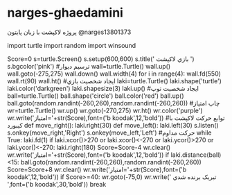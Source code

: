 # narges-ghaedamini
پروژه لاکپشت با زبان پایتون
@narges13801373

import turtle
import random
import winsound

Score=0
s=turtle.Screen()
s.setup(600,600)
s.title('  بازي لاکپشت ')
s.bgcolor('pink')
#ترسيم ديوار
wall=turtle.Turtle()
wall.up()
wall.goto(-275,275)
wall.down()
wall.width(4)
for i in range(4):
    wall.fd(550)
    wall.rt(90)
wall.ht()
#ايجاد شخصيت بازي
laki=turtle.Turtle()
laki.shape('turtle')
laki.color('darkgreen')
laki.shapesize(3)
laki.up()
#ايجاد شخصيت توپ
ball=turtle.Turtle()
ball.shape('circle')
ball.color('red')
ball.up()
ball.goto(random.randint(-260,260),random.randint(-260,260))
#چاپ امتياز
wr=turtle.Turtle()
wr.up()
wr.goto(-270,275)
wr.ht()
wr.color('purple')
wr.write('امتياز='+str(Score),font=('b koodak',12,'bold'))
#توابع حرکت لاکپشت با کيبورد
def move_right():
    laki.right(30)
def move_left():
    laki.left(30)
s.listen()
s.onkey(move_right,'Right')
s.onkey(move_left,'Left')
#حرکت مداوم
while True:
 laki.fd(1)
 if laki.xcor()>270 or laki.xcor()<-270 or laki.ycor()>270 or laki.ycor()<-270:
     laki.right(180)
     Score=Score-4
     wr.clear()
     wr.write('امتياز='+str(Score),font=('b koodak',12,'bold'))
 if laki.distance(ball)<15:
     ball.goto(random.randint(-260,260),random.randint(-260,260))
     Score=Score+8
     wr.clear()
     wr.write('امتياز='+str(Score),font=('b koodak',12,'bold'))
 if Score>=40:
     wr.goto(-75,0)
     wr.write(' تبريک برنده شدي ',font=('b koodak',30,'bold'))
     break
